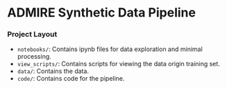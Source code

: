 # ADMIRE Synthetic Data Pipeline

### Project Layout
- `notebooks/`: Contains ipynb files for data exploration and minimal processing.
- `view_scripts/`: Contains scripts for viewing the data origin training set.
- `data/`: Contains the data.
- `code/`: Contains code for the pipeline.